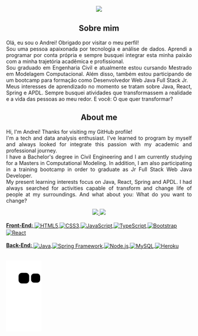 <p align="center"> 
    <img src="https://readme-typing-svg.herokuapp.com?size=28&color=0069FFF6&center=true&vCenter=true&multiline=true&width=700&height=150&lines=Bachelor+of+Civil+Engineering+(FURG%2F2021);MSc.+in+Computational+Modeling+(FURG%2F2023);Jr.+Full+Stack+Web+Java+Developer"(https://git.io/typing-svg)>
 </p>

<h2 align="center">Sobre mim</h2>

<p align="justify"> 
Olá, eu sou o Andrei! Obrigado por visitar o meu perfil! <br>
Sou uma pessoa apaixonada por tecnologia e análise de dados. Aprendi a programar por conta própria e sempre busquei integrar esta minha paixão com a minha trajetória acadêmica e profissional. <br>
Sou graduado em Engenharia Civil e atualmente estou cursando Mestrado em Modelagem Computacional. Além disso, também estou participando de um bootcamp para formação como Desenvolvedor Web Java Full Stack Jr. <br>
Meus interesses de aprendizado no momento se tratam sobre Java, React, Spring e APDL.
Sempre busquei atividades que transformassem a realidade e a vida das pessoas ao meu redor. E você: O que quer transformar?
</p>

<h2 align="center">About me</h2>
<p align="justify"> 
Hi, I'm Andrei! Thanks for visiting my GitHub profile! <br>
I'm a tech and data analysis enthusiast. I've learned to program by myself and always looked for integrate this passion with my academic and professional journey.<br>
I have a Bachelor's degree in Civil Engineering and I am currently studying for a Masters in Computational Modeling. In addition, I am also participating in a training bootcamp in order to graduate as Jr Full Stack Web Java Developer. <br>
My present learning interests focus on Java, React, Spring and APDL.
I had always searched for activities capable of transform and change life of people at my surroundings. And what about you: What do you want to change?
</p>

<div align="center">
<a href="https://github.com/andreiflancanova">
<img height="160em" src="https://github-readme-stats.vercel.app/api/top-langs/?username=andreiflancanova&layout=compact&langs_count=10&theme=dracula"/>
<img height="160em" src="https://github-readme-stats.vercel.app/api?username=andreiflancanova&show_icons=true&theme=dracula&include_all_commits=true&count_private=true"/>
</div><br>

<div align="left">
<b>Front-End:</b> 
<img align="center" alt="HTML5" src="https://img.shields.io/badge/html5-%23E34F26.svg?style=for-the-badge&logo=html5&logoColor=white" />
<img align="center" alt="CSS3" src="https://img.shields.io/badge/css3-%231572B6.svg?style=for-the-badge&logo=css3&logoColor=white" />
<img align="center" alt="JavaScript" src="https://img.shields.io/badge/javascript-%23323330.svg?style=for-the-badge&logo=javascript&logoColor=%23F7DF1E" />
<img align="center" alt="TypeScript" src="https://img.shields.io/badge/typescript-%23007ACC.svg?style=for-the-badge&logo=typescript&logoColor=white" />
<img align="center" alt="Bootstrap" src="https://img.shields.io/badge/bootstrap-%23563D7C.svg?style=for-the-badge&logo=bootstrap&logoColor=white" />  
<img align="center" alt="React" src="https://img.shields.io/badge/react-%2320232a.svg?style=for-the-badge&logo=react&logoColor=%2361DAFB" />
</div><br>

<div align="left">
<b>Back-End: </b>
<img align="center" alt="Java" src="https://img.shields.io/badge/java-%23ED8B00.svg?style=for-the-badge&logo=java&logoColor=white" />
<img align="center" alt="Spring Framework" src="https://img.shields.io/badge/spring-%236DB33F.svg?style=for-the-badge&logo=spring&logoColor=white" />
<img align="center" alt="Node.js" src="https://img.shields.io/badge/node.js-6DA55F?style=for-the-badge&logo=node.js&logoColor=white" />
<img align="center" alt="MySQL" src="https://img.shields.io/badge/mysql-%2300f.svg?style=for-the-badge&logo=mysql&logoColor=white" />  
<img align="center" alt="Heroku" src="https://img.shields.io/badge/heroku-%23430098.svg?style=for-the-badge&logo=heroku&logoColor=white" />  
</div><br>

  ![Snake animation](https://github.com/andreiflancanova/andreiflancanova/blob/output/github-contribution-grid-snake.svg)
